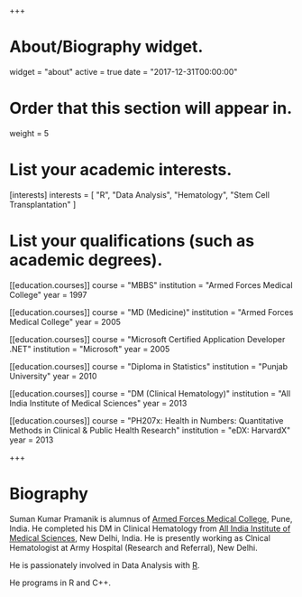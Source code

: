 +++
# About/Biography widget.
widget = "about"
active = true
date = "2017-12-31T00:00:00"

# Order that this section will appear in.
weight = 5

# List your academic interests.
[interests]
  interests = [
    "R",
    "Data Analysis",
    "Hematology",
    "Stem Cell Transplantation"
  ]

# List your qualifications (such as academic degrees).
[[education.courses]]
  course = "MBBS"
  institution = "Armed Forces Medical College"
  year = 1997

[[education.courses]]
  course = "MD (Medicine)"
  institution = "Armed Forces Medical College"
  year = 2005

[[education.courses]]
  course = "Microsoft Certified Application Developer .NET"
  institution = "Microsoft"
  year = 2005

[[education.courses]]
  course = "Diploma in Statistics"
  institution = "Punjab University"
  year = 2010

[[education.courses]]
  course = "DM (Clinical Hematology)"
  institution = "All India Institute of Medical Sciences"
  year = 2013

[[education.courses]]
  course = "PH207x: Health in Numbers: Quantitative Methods in Clinical & Public Health Research"
  institution = "eDX: HarvardX"
  year = 2013

+++

# Biography

Suman Kumar Pramanik is alumnus of [Armed Forces Medical College](http://afmc.nic.in/), Pune, India. He completed his DM in Clinical Hematology from 
[All India Institute of Medical Sciences](https://www.aiims.edu), New Delhi, India. 
He is presently working as Clnical Hematologist at Army Hospital 
(Research and Referral), New Delhi.

He is passionately involved in Data Analysis with [R](https://www.r-project.org/).

He programs in R and C++.

